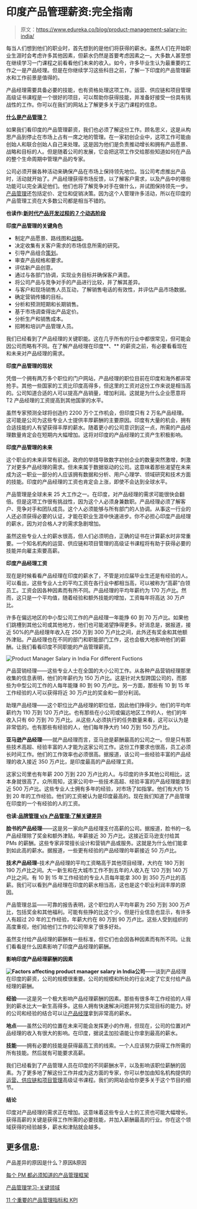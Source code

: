 # 印度产品管理薪资:完全指南

> 原文：<https://www.edureka.co/blog/product-management-salary-in-india/>

每当人们想到他们的职业时，首先想到的是他们将获得的薪水。虽然人们在开始职业生涯时会考虑许多其他因素，但薪水仍然是首要考虑因素之一。大多数人甚至想在继续学习一门课程之前看看他们未来的收入。如今，许多毕业生认为最重要的工作之一是产品经理。但是在你继续学习这些科目之前，了解一下印度的产品管理薪水和工作前景是值得的。

产品经理需要具备必要的技能，也有资格处理这项工作。运营、供应链和项目管理高级证书课程是一个很好的项目，可以帮助你获得技能，并准备好接受一份具有挑战性的工作。你可以在我们的网站上了解更多关于这门课程的信息。

[**什么是产品管理？**](https://www.edureka.co/blog/what-is-product-management/)

如果我们看印度的产品管理薪资，我们也必须了解这份工作。顾名思义，这是从构思产品到停止在市场上占有一席之地的管理。在一家初创企业中，这项工作可能由创始人和联合创始人自己来处理。这是因为他们是负责推动增长和拥有产品愿景、战略和目标的人。但是随着公司的发展，它会把这项工作交给那些知道如何在产品的整个生命周期中管理产品的专家。

公司必须开展各种活动来确保产品在市场上保持领先地位。当公司考虑推出产品时，活动就开始了。产品经理获得市场反馈，以了解客户需求，以及产品中的哪些功能可以完全满足他们。他们也将了解竞争对手在做什么，并试图保持领先一步。[产品管理](https://www.edureka.co/blog/product-management/)还包括定价、定位和促销决策。因为这个人管理许多活动，所以在印度的产品管理工资在大多数公司都是相当不错的。

**也读作:[新时代产品开发过程的 7 个动态阶段](https://www.edureka.co/blog/product-development/)**

**印度产品管理的关键角色**

*   制定产品愿景、路线图和[战略](https://www.edureka.co/blog/product-strategy/)。
*   决定收集有关客户需求的市场信息所需的研究。
*   引导产品组合[策划](https://www.edureka.co/blog/product-planning/)。
*   审查产品规格和要求。
*   评估新产品创意。
*   通过与各部门协调，实现业务目标并确保客户满意。
*   将公司产品与竞争对手的产品进行比较，并了解其差异。
*   与客户和现场销售人员互动，了解销售电话的有效性，并评估产品市场数据。
*   确定营销传播的目标。
*   分析和预测短期和长期销售。
*   基于市场调查得出产品定价。
*   分析生产和销售成本。
*   招聘和培训产品管理人员。

我们已经看到了产品经理的关键职能。这在几乎所有的行业中都很常见，但可能会因公司而略有不同。在了解产品经理在印度**、** 的薪资之前，有必要看看现在和未来对产品经理的需求。

**印度产品管理的现状**

凭借一个拥有两万多个职位的门户网站，产品经理的职位目前在印度和海外都非常抢手。其他一些国家的工资比印度高得多，但这里的工资对这份工作来说是相当高的。公司知道合适的人可以提高产品销量，增加利润。这就是为什么企业愿意将 T2 产品经理的工资提高到其他国家的水平。

虽然专家预测全球将创造约 2200 万个工作机会，但印度只有 2 万名产品经理。这可能是公司为这些专业人士提供丰厚薪酬的主要原因。印度有大量的机会，拥有合适技能的人有望获得丰厚的薪水。随着更小的公司意识到这一点，所需的产品经理数量肯定会在短期内大幅增加。这将对印度的产品经理的工资产生积极影响。

**印度产品管理的未来**

这个职业的未来非常有前途。政府的举措导致数字初创企业的数量突然激增，刺激了对更多产品经理的需求。但未来属于数据驱动的公司。这意味着那些渴望在未来成为这一职业一部分的人应该拥有数据和分析、用户心理学、领域研究和技术方面的技能。印度的产品经理的工资也肯定会上涨，即使不会达到全球水平。

产品管理是全球未来 25 大工作之一。在印度，对产品经理的需求可能很快会翻倍。但是这项工作很有挑战性，因为这个人必须身兼数职。产品经理必须了解客户、竞争对手和团队成员。这个人必须能够与所有部门的人协调。从事这一行业的人还必须获得必要的认证，才能在职业生涯中快速进步。你不必担心印度产品经理的薪水，因为对合格人才的需求急剧增加。

虽然这些专业人士的薪水很高，但人们必须明白，正确的证书在计算薪水时非常重要。一个知名机构的运营、供应链和项目管理的高级证书课程将有助于获得必要的技能并向雇主索要高薪。

**印度产品经理工资**

现在是时候看看产品经理在印度的薪水了，不管是对应届毕业生还是有经验的人。可以看出，这些专业人士的平均工资在各行业中都相当高，可以被称为“高薪”白领员工。工资会因各种因素而有所不同。产品经理的平均年薪约为 170 万卢比。然而，这只是一个平均值，随着经验和额外技能的增加，工资每年将高达 30 万卢比。

许多在偏远地区的中小型公司工作的产品经理一年能挣 60 到 70 万卢比。如果他们跳槽到其他公司或其他地方，他们也可能渴望挣得更多。好消息是，据报道，接近 50%的产品经理年收入在 250 万到 300 万卢比之间，此外还有奖金和其他额外津贴。产品经理也在不同的部门和职能部门工作，这也会极大地影响他们的薪酬。让我们看看印度不同职能的产品管理薪资。

![Product Manager Salary in India For different Fuctions](img/e208b9206ec2135aeff3d74e09523d36.png)

产品营销经理——这些专业人士在全国的大小公司工作。从各种产品营销经理那里收集的信息表明，他们的年薪约为 150 万卢比。这是针对大型跨国公司的，而那些为中型公司工作的人每年能赚 80 到 90 万卢比。另一方面，那些有 10 到 15 年工作经验的人可以获得将近 30 万卢比的奖金和一部分利润。

助理产品经理——这个职位比产品经理的职位低，因此他们挣得少。他们的平均年薪约为 110 万到 120 万卢比。也有那些在小公司或偏远地区工作的人，他们的年收入只有 60 万到 70 万卢比。从这些人必须执行的任务数量来看，这可以认为是非常低的。也有那些有经验的人，他们每年挣大约 140 万到 150 万卢比。

**亚马逊产品经理**——就产品经理而言，亚马逊是薪酬最高的公司之一。但是只有那些技术高超、经验丰富的人才能为这家公司工作。这份工作要求也很高，员工必须长时间工作。他们的工作效率也必须很高。据报道，该公司一些经验丰富的产品经理的收入接近 350 万卢比，是印度最高的产品经理工资。

这家公司里也有年薪 200 万到 220 万卢比的人。与印度的许多其他公司相比，这本身就很高了。众所周知，这家公司中一些技术高超、经验丰富的产品经理能拿到近 500 万卢比。这些专业人士拥有多年的经验，对市场了如指掌。他们有大约 15 到 20 年的工作经验。他们的工资被认为是印度最高的。现在我们知道了产品管理在印度的一个有经验的人的工资。

**也读:[品牌管理 v/s 产品管理:了解关键差异](https://www.edureka.co/blog/brand-and-product-management/)**

**脸书的产品经理**——这是另一家向产品经理支付高薪的公司。据报道，脸书的一名产品经理除了奖金和额外津贴，年薪接近 30 万卢比。这接近亚马逊支付给其 PMs 的薪酬。这些专家非常擅长设计和营销产品或服务。这就是为什么他们能拿到如此高的薪水。据报道，一些更有经验的产品经理的年薪接近 50 万卢比。

**技术产品经理**–技术产品经理的平均工资略高于其他项目经理，大约在 180 万到 190 万卢比之间。大一新生和在大城市工作不到五年的人收入在 120 万到 140 万卢比之间。有 10 到 15 年工作经验的专业人员每年能拿 300 到 350 万卢比的高薪。我们可以看到产品经理在印度的薪水相当高，这也是这个职业利润丰厚的原因。

产品管理总监——可靠的报告表明，这个职位的人平均年薪为 250 万到 300 万卢比，包括奖金和其他福利。可能有些挣的比这个少。但是行业信息也显示，有许多人有超过 20 年的工作经验，年薪大约在 80 万到 90 万卢比。这些人受到组织的高度重视，他们给他们工作的公司带来了很多好处。

虽然支付给产品经理的薪酬有一些标准，但它们也会因各种因素而有所不同。让我们看看是什么因素影响了印度产品经理的薪酬。

**影响印度产品经理薪酬的因素**

**![Factors affecting product manager salary in India](img/dadd82f8c160351feeea516765ecfe46.png)公司**——谈到产品经理在印度的薪资，公司的规模很重要。公司的规模和所处的行业决定了它支付给产品经理的薪酬。

**经验**——这是另一个极大影响产品经理薪酬的因素。那些有很多年工作经验的人得到的薪水比大一新生高得多。这些人拥有快速解决问题并努力实现目标的能力。好的公司和经验的结合可以让[产品经理](https://www.edureka.co/blog/product-manager)拿到非常高的薪水。

**地点**——虽然公司的位置在未来可能会发挥更小的作用，但现在，公司的位置对产品经理的收入有很大的影响。在印度，据说孟加拉语能让你拿到最高的薪水。

**技能**——拥有必要的技能是获得最高工资的线索。一个人应该努力获得工作所需的所有技能。然后就有可能要求高薪。

我们已经看到了产品管理人员在印度的不同薪酬水平，以及影响该职位薪酬的因素。为了更多地了解这份工作并成为这方面的专家，你可以参加由知名机构提供的[运营、供应链和项目管理](https://www.edureka.co/highered/advanced-program-in-operations-supply-chain-project-management-iitg)高级证书课程。我们的网站会给你更多关于这个节目的细节。

**结论**

印度对产品经理的需求正在增加。这意味着这些专业人士的工资也可能大幅增长。获得高薪的关键是获得工作所需的必要技能，并加入薪酬最高的行业。你在这个领域获得的经验越多，薪水和津贴就会越多。

## **更多信息:**

产品差异的原因是什么？原因&原因

[每个 PM 都必须知道的产品管理框架](https://www.edureka.co/blog/product-management-frameworks)

[产品管理学习-关键领域](https://www.edureka.co/blog/product-management-learning)

[11 个重要的产品管理指标和 KPI](https://www.edureka.co/blog/product-management-metrics)
